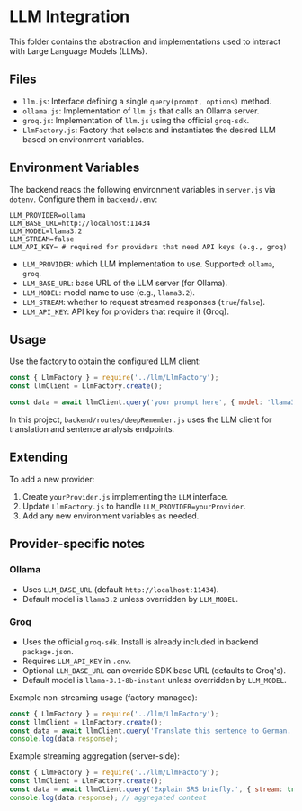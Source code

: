 # LLM Integration

This folder contains the abstraction and implementations used to interact with Large Language Models (LLMs).

## Files

- `llm.js`: Interface defining a single `query(prompt, options)` method.
- `ollama.js`: Implementation of `llm.js` that calls an Ollama server.
- `groq.js`: Implementation of `llm.js` using the official `groq-sdk`.
- `LlmFactory.js`: Factory that selects and instantiates the desired LLM based on environment variables.

## Environment Variables

The backend reads the following environment variables in `server.js` via `dotenv`. Configure them in `backend/.env`:

```env
LLM_PROVIDER=ollama
LLM_BASE_URL=http://localhost:11434
LLM_MODEL=llama3.2
LLM_STREAM=false
LLM_API_KEY= # required for providers that need API keys (e.g., groq)
```

- `LLM_PROVIDER`: which LLM implementation to use. Supported: `ollama`, `groq`.
- `LLM_BASE_URL`: base URL of the LLM server (for Ollama).
- `LLM_MODEL`: model name to use (e.g., `llama3.2`).
- `LLM_STREAM`: whether to request streamed responses (`true`/`false`).
- `LLM_API_KEY`: API key for providers that require it (Groq).

## Usage

Use the factory to obtain the configured LLM client:

```js
const { LlmFactory } = require('../llm/LlmFactory');
const llmClient = LlmFactory.create();

const data = await llmClient.query('your prompt here', { model: 'llama3.2', stream: false });
```

In this project, `backend/routes/deepRemember.js` uses the LLM client for translation and sentence analysis endpoints.

## Extending

To add a new provider:
1. Create `yourProvider.js` implementing the `LLM` interface.
2. Update `LlmFactory.js` to handle `LLM_PROVIDER=yourProvider`.
3. Add any new environment variables as needed.

## Provider-specific notes

### Ollama

- Uses `LLM_BASE_URL` (default `http://localhost:11434`).
- Default model is `llama3.2` unless overridden by `LLM_MODEL`.

### Groq

- Uses the official `groq-sdk`. Install is already included in backend `package.json`.
- Requires `LLM_API_KEY` in `.env`.
- Optional `LLM_BASE_URL` can override SDK base URL (defaults to Groq's).
- Default model is `llama-3.1-8b-instant` unless overridden by `LLM_MODEL`.

Example non-streaming usage (factory-managed):

```js
const { LlmFactory } = require('../llm/LlmFactory');
const llmClient = LlmFactory.create();
const data = await llmClient.query('Translate this sentence to German.', { stream: false });
console.log(data.response);
```

Example streaming aggregation (server-side):

```js
const { LlmFactory } = require('../llm/LlmFactory');
const llmClient = LlmFactory.create();
const data = await llmClient.query('Explain SRS briefly.', { stream: true });
console.log(data.response); // aggregated content
```


